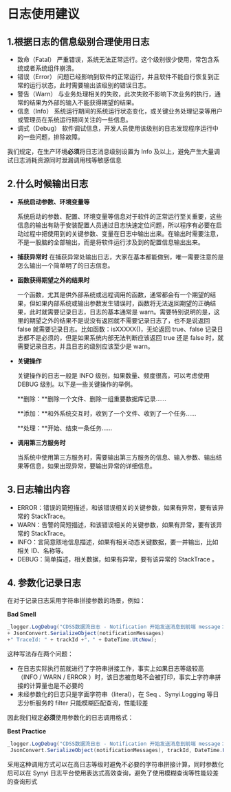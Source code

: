 
# 日志使用建议

## **1.根据日志的信息级别合理使用日志**

- 致命（Fatal）
  严重错误，系统无法正常运行。这个级别很少使用，常包含系统或者系统组件崩溃。
- 错误（Error）
  问题已经影响到软件的正常运行，并且软件不能自行恢复到正常的运行状态，此时需要输出该级别的错误日志。
- 警告（Warn）
  与业务处理相关的失败，此次失败不影响下次业务的执行，通常的结果为外部的输入不能获得期望的结果。
- 信息（Info）
  系统运行期间的系统运行状态变化，或关键业务处理记录等用户或管理员在系统运行期间关注的一些信息。
- 调式（Debug）
  软件调试信息，开发人员使用该级别的日志发现程序运行中的一些问题，排除故障。

我们规定，在生产环境**必须**将日志消息级别设置为 Info 及以上，避免产生大量调试日志消耗资源同时泄漏调用栈等敏感信息

## **2.什么时候输出日志**

- **系统启动参数、环境变量等**

  系统启动的参数、配置、环境变量等信息对于软件的正常运行至关重要，这些信息的输出有助于安装配置人员通过日志快速定位问题，所以程序有必要在启动过程中把使用到的关键参数、变量在日志中输出出来。在输出时需要注意，不是一股脑的全部输出，而是将软件运行涉及到的配置信息输出出来。

- **捕获异常时**
  在捕获异常处输出日志，大家在基本都能做到，唯一需要注意的是怎么输出一个简单明了的日志信息。
- **函数获得期望之外的结果时**

  一个函数，尤其是供外部系统或远程调用的函数，通常都会有一个期望的结果，但如果内部系统或输出参数发生错误时，函数将无法返回期望的正确结果，此时就需要记录日志，日志的基本通常是 warn。需要特别说明的是，这里的期望之外的结果不是说没有返回就不需要记录日志了，也不是说返回 false 就需要记录日志。比如函数：isXXXXX()，无论返回 true、false 记录日志都不是必须的，但是如果系统内部无法判断应该返回 true 还是 false 时，就需要记录日志，并且日志的级别应该至少是 warn。

- **关键操作**

  关键操作的日志一般是 INFO 级别，如果数量、频度很高，可以考虑使用 DEBUG 级别。以下是一些关键操作的举例。

  **删除：**删除一个文件、删除一组重要数据库记录……

  **添加：**和外系统交互时，收到了一个文件、收到了一个任务……

  **处理：**开始、结束一条任务……

- **调用第三方服务时**

  当系统中使用第三方服务时，需要输出第三方服务的信息、输入参数、输出结果等信息，如果出现异常，要输出异常的详细信息。

## **3.日志输出内容**

- ERROR：错误的简短描述，和该错误相关的关键参数，如果有异常，要有该异常的 StackTrace。
- WARN：告警的简短描述，和该错误相关的关键参数，如果有异常，要有该异常的 StackTrace。
- INFO：言简意赅地信息描述，如果有相关动态关键数据，要一并输出，比如相关 ID、名称等。
- DEBUG：简单描述，相关数据，如果有异常，要有该异常的 StackTrace 。

## 4\. 参数化记录日志

在对于记录日志采用字符串拼接参数的场景，例如：

**Bad Smell**

```C#
_logger.LogDebug("CDSS数据流日志 - Notification 开始发送消息到前端 message："
+ JsonConvert.SerializeObject(notificationMessages)
+" TraceId: " + trackId +"，" + DateTime.UtcNow);
```

这种写法存在两个问题：

- 在日志实际执行前就进行了字符串拼接工作，事实上如果日志等级较高（INFO / WARN / ERROR ）时，该日志被忽略不会被打印，事实上字符串拼接的计算量也是不必要的
- 未经参数化的日志只是字面字符串（literal），在 Seq 、Synyi.Logging 等日志分析服务的 filter 只能模糊匹配查询，性能较差

因此我们规定**必须**使用参数化的日志调用格式：

**Best Practice**

```C#
_logger.LogDebug("CDSS数据流日志 - Notification 开始发送消息到前端 message：{notificationMessages} TraceId: {TraceId}，{LogDate}",
 JsonConvert.SerializeObject(notificationMessages), trackId, DateTime.UtcNow);
```

采用这种调用方式可以在高日志等级时避免不必要的字符串拼接计算，同时参数化后可以在 Synyi 日志平台使用表达式高效查询，避免了使用模糊查询等性能较差的查询形式
